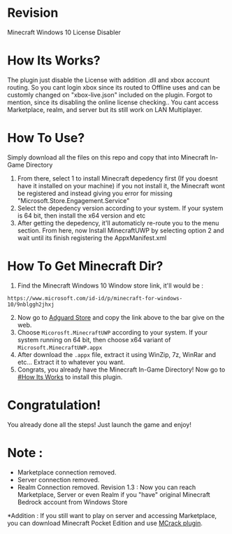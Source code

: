 # Revision
Minecraft Windows 10 License Disabler

# How Its Works?
The plugin just disable the License with addition .dll and xbox account routing. So you cant login xbox since its routed to Offline uses and can be customly changed on "xbox-live.json" included on the plugin.
Forgot to mention, since its disabling the online license checking.. You cant access Marketplace, realm, and server but its still work on LAN Multiplayer.

# How To Use?
Simply download all the files on this repo and copy that into Minecraft In-Game Directory
1. From there, select 1 to install Minecraft depedency first (If you doesnt have it installed on your machine) if you not install it, the Minecraft wont be registered and instead giving you error for missing "Microsoft.Store.Engagement.Service"
2. Select the depedency version according to your system. If your system is 64 bit, then install the x64 version and etc
3. After getting the depedency, it'll automaticly re-route you to the menu section. From here, now Install MinecraftUWP by selecting option 2 and wait until its finish registering the AppxManifest.xml

# How To Get Minecraft Dir? 
1. Find the Minecraft Windows 10 Window store link, it'll would be :
```
https://www.microsoft.com/id-id/p/minecraft-for-windows-10/9nblggh2jhxj
```
2. Now go to [Adguard Store](https://store.rg-adguard.net/) and copy the link above to the bar give on the web.
3. Choose ```Micorosft.MinecraftUWP``` according to your system. If your system running on 64 bit, then choose x64 variant of ```Microsoft.MinecraftUWP.appx```
4. After download the ```.appx``` file, extract it using WinZip, 7z, WinRar and etc... Extract it to whatever you want.
5. Congrats, you already have the Minecraft In-Game Directory! Now go to [#How Its Works](https://github.com/Hyakkii/Revision#how-its-works) to install this plugin.

# Congratulation!
You already done all the steps! Just launch the game and enjoy!

# Note :
- Marketplace connection removed.
- Server connection removed.
- Realm Connection removed.
Revision 1.3 : Now you can reach Marketplace, Server or even Realm if you "have" original Minecraft Bedrock account from Windows Store

*Addition : If you still want to play on server and accessing Marketplace, you can download Minecraft Pocket Edition and use [MCrack plugin](https://github.com/Yuuki-kito/MCrack).
